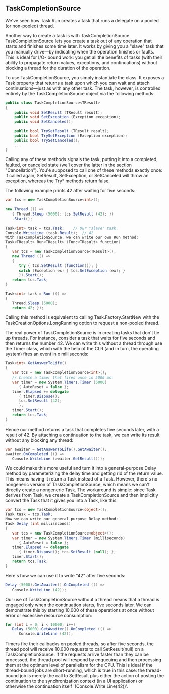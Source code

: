 ## TaskCompletionSource ##

We've seen how Task.Run creates a task that runs a delegate on a 
pooled (or non-pooled) thread.

Another way to create a task is with TaskCompletionSource.
TaskCompletionSource lets you create a task out of any operation that starts and
finishes some time later. It works by giving you a "slave" task that you manually 
drive—by indicating when the operation finishes or faults. This is ideal for 
I/O- bound work: you get all the benefits of tasks (with their ability to 
propagate return values, exceptions, and continuations) without blocking a thread 
for the duration of the operation.

To use TaskCompletionSource, you simply instantiate the class. It exposes a Task 
property that returns a task upon which you can wait and attach 
continuations—just as with any other task. The task, however, is controlled 
entirely by the TaskCompletionSource object via the following methods:

```c#
public class TaskCompletionSource<TResult>
{
    public void SetResult (TResult result);
    public void SetException (Exception exception);
    public void SetCanceled();
 
    public bool TrySetResult (TResult result);
    public bool TrySetException (Exception exception);
    public bool TrySetCanceled();
    ...
}
```

Calling any of these methods signals the task, putting it into a completed, faulted,
or canceled state (we'l cover the latter in the section "Cancellation"). 
You'e supposed to call one of these methods exactly once: if called again,
SetResult, SetException, or SetCanceled will throw an exception, whereas the
Try* methods return false.

The following example prints 42 after waiting for five seconds:

```c#
var tcs = new TaskCompletionSource<int>();
 
new Thread (() => 
   { Thread.Sleep (5000); tcs.SetResult (42); })
   .Start();
 
Task<int> task = tcs.Task;	  // Our "slave" task.
Console.WriteLine (task.Result);  // 42 
With TaskCompletionSource, we can write our own Run method:
Task<TResult> Run<TResult> (Func<TResult> function)
{
   var tcs = new TaskCompletionSource<TResult>();
   new Thread (() =>
   {
      try { tcs.SetResult (function()); }
      catch (Exception ex) { tcs.SetException (ex); }
      }).Start();
   return tcs.Task;
}
...
Task<int> task = Run (() => 
{ 
   Thread.Sleep (5000); 
   return 42; });
```

Calling this method is equivalent to calling Task.Factory.StartNew with the 
TaskCreationOptions.LongRunning option to request a non-pooled thread.

The real power of TaskCompletionSource is in creating tasks that don't tie up
threads. For instance, consider a task that waits for five seconds and then returns
the number 42. We can write this without a thread through use the Timer class,
which with the help of the CLR (and in turn, the operating system) fires an event in
x milliseconds:

```c#
Task<int> GetAnswerToLife()
{
   var tcs = new TaskCompletionSource<int>();
   // Create a timer that fires once in 5000 ms:
   var timer = new System.Timers.Timer (5000) 
      { AutoReset = false }; 
   timer.Elapsed += delegate 
      { timer.Dispose(); 
      tcs.SetResult (42);
      }; 
   timer.Start();
   return tcs.Task;
}
```

Hence our method returns a task that completes five seconds later, 
with a result of 42. By attaching a continuation to the task, we can write its result
without any blocking any thread:

```c#
var awaiter = GetAnswerToLife().GetAwaiter();
awaiter.OnCompleted (() => 
   Console.WriteLine (awaiter.GetResult()));
```

We could make this more useful and turn it into a general-purpose Delay method
by parameterizing the delay time and getting rid of the return value. This means
having it return a Task instead of a Task<int>. However, there's no nongeneric
version of TaskCompletionSource, which means we can't directly create a
nongeneric Task. The workaround is simple: since Task<TResult> derives from
Task, we create a TaskCompletionSource<anything> and then implicitly convert 
the Task<anything> that it gives you into a Task, like this:

```c#
var tcs = new TaskCompletionSource<object>(); 
Task task = tcs.Task;
Now we can write our general-purpose Delay method:
Task Delay (int milliseconds)
{
   var tcs = new TaskCompletionSource<object>();
   var timer = new System.Timers.Timer (milliseconds) 
      { AutoReset = false };
   timer.Elapsed += delegate 
      { timer.Dispose(); tcs.SetResult (null); };
   timer.Start();
   return tcs.Task;
}
```

Here's how we can use it to write "42" after five seconds:

```c#
Delay (5000).GetAwaiter().OnCompleted (() => 
   Console.WriteLine (42));
```

Our use of TaskCompletionSource without a thread means that a thread is
engaged only when the continuation starts, five seconds later. We can
demonstrate this by starting 10,000 of these operations at once without error 
or excessive resource consumption:

```c#
for (int i = 0; i < 10000; i++)
   Delay (5000).GetAwaiter().OnCompleted (() => 
      Console.WriteLine (42));
```

Timers fire their callbacks on pooled threads, so after five seconds, the thread
pool will receive 10,000 requests to call SetResult(null) on a
TaskCompletionSource. If the requests arrive faster than they can be processed,
the thread pool will respond by enqueuing and then processing them at the
optimum level of parallelism for the CPU. This is ideal if the thread-bound jobs
are short-running, which is true in this case: the thread-bound job is merely the
call to SetResult plus either the action of posting the continuation to the
synchronization context (in a UI application) or otherwise the continuation itself
'(Console.Write Line(42))'.

